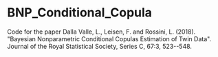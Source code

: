 # BNP_Conditional_Copula
Code for the paper Dalla Valle, L., Leisen, F. and Rossini, L. (2018). "Bayesian Nonparametric Conditional Copulas Estimation of Twin Data". Journal of the Royal Statistical Society, Series C, 67:3, 523--548.
